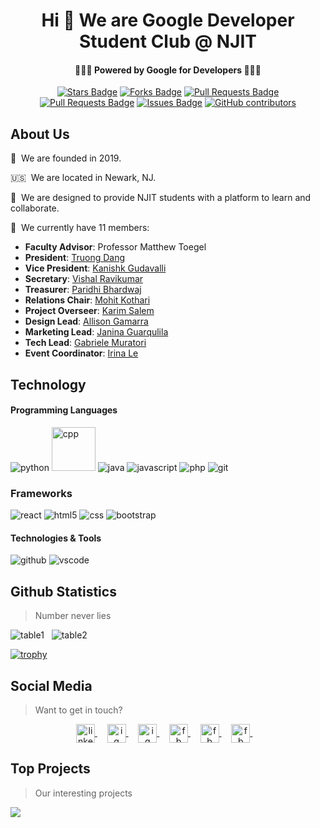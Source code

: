 <h1 align="center">Hi 👋 We are Google Developer Student Club @ NJIT</h1>
<h4 align="center">👨🏼‍💻 Powered by Google for Developers 👩🏼‍💻</h4>

<div align="center">
  <a href="https://github.com/gdsc-njit/wordle/stargazers"><img src="https://img.shields.io/github/stars/gdsc-njit/wordle?color=ea4335" alt="Stars Badge"/></a>
  <a href="https://github.com/gdsc-njit/gdsc-njit/network/members"><img src="https://img.shields.io/github/forks/gdsc-njit/gdsc-njit?color=ea4335" alt="Forks Badge"/></a>
  <a href="https://github.com/NJIT-WIS/project-2-is218-cbt/pulls"><img src="https://img.shields.io/github/issues-pr-closed-raw/NJIT-WIS/project-2-is218-cbt?color=34a853" alt="Pull Requests Badge"/></a>
  <a href="https://github.com/NJIT-WIS/project-2-is218-cbt/pulls"><img src="https://img.shields.io/github/issues-pr-raw/NJIT-WIS/project-2-is218-cbt?color=f9ab00" alt="Pull Requests Badge"/></a>
  <a href="https://github.com/gdsc-njit/wordle/issues"><img src="https://img.shields.io/github/issues/gdsc-njit/wordle?color=4285f4" alt="Issues Badge"/></a>
  <a href="https://github.com/gdsc-njit/gdsc-njit/graphs/contributors"><img alt="GitHub contributors" src="https://img.shields.io/github/contributors/gdsc-njit/gdsc-njit?color=4285f4"></a>
</div>


## About Us

🏣&nbsp;&nbsp;We are founded in 2019.

🇺🇸&nbsp;&nbsp;We are located in Newark, NJ.

🤝&nbsp;&nbsp;We are designed to provide NJIT students with a platform to learn and collaborate.

👀&nbsp;&nbsp;We currently have 11 members:

- **Faculty Advisor**: Professor Matthew Toegel
- **President**: [Truong Dang](https://www.linkedin.com/in/2dt/)
- **Vice President**: [Kanishk Gudavalli](https://www.linkedin.com/in/kanishk-gudavalli-68a65a216/)
- **Secretary**: [Vishal Ravikumar](https://www.linkedin.com/in/vishalravikumar2002/)
- **Treasurer**: [Paridhi Bhardwaj](https://www.linkedin.com/in/paridhi-bhardwaj-a34608273/)
- **Relations Chair**: [Mohit Kothari](https://www.linkedin.com/in/mohitkothari0088/)
- **Project Overseer**: [Karim Salem](https://www.linkedin.com/in/karim-salem300/)
- **Design Lead**: [Allison Gamarra](https://www.linkedin.com/in/allison-gamarra/)
- **Marketing Lead**: [Janina Guarqulila](https://www.linkedin.com/in/janinaguarquila/)
- **Tech Lead**: [Gabriele Muratori](https://www.linkedin.com/in/gabriele-muratori-64738525a/)
- **Event Coordinator**: [Irina Le](https://www.linkedin.com/in/irinale11/)

## Technology

#### Programming Languages

<p align="left">
  <img src="https://www.vectorlogo.zone/logos/python/python-horizontal.svg" alt="python"/>
  <img src="https://cdn.jsdelivr.net/gh/devicons/devicon/icons/cplusplus/cplusplus-original.svg" alt="cpp" width="70" height="70"/>
  <img src="https://www.vectorlogo.zone/logos/java/java-horizontal.svg" alt="java"/>
  <img src="https://www.vectorlogo.zone/logos/javascript/javascript-horizontal.svg" alt="javascript"/>
  <img src="https://www.vectorlogo.zone/logos/php/php-horizontal.svg" alt="php"/>
  <img src="https://www.vectorlogo.zone/logos/git-scm/git-scm-ar21.svg" alt="git"/>
</p>

### Frameworks

<p align="left">
  <img src="https://www.vectorlogo.zone/logos/reactjs/reactjs-ar21.svg" alt="react"/>
  <img src="https://www.vectorlogo.zone/logos/w3_html5/w3_html5-ar21.svg" alt="html5"/>
  <img src="https://www.vectorlogo.zone/logos/w3_css/w3_css-ar21.svg" alt="css"/>
  <img src="https://www.vectorlogo.zone/logos/getbootstrap/getbootstrap-ar21.svg" alt="bootstrap"/>
</p>

#### Technologies & Tools

<p align="left">
  <img src="https://www.vectorlogo.zone/logos/github/github-ar21.svg" alt="github"/>
  <img src="https://www.vectorlogo.zone/logos/visualstudio_code/visualstudio_code-ar21.svg" alt="vscode"/>
</p>


## Github Statistics

> Number never lies

<p>
  <img src="https://github-readme-stats.vercel.app/api/top-langs/?username=gdsc-njit&layout=compact&hide=php,smarty&bg_color=30,e96443,904e95&title_color=fff&text_color=fff" alt="table1"/>
  &nbsp;
  <img src="https://github-readme-stats.vercel.app/api?username=gdsc-njit&show_icons=true&count_private=true&show_icons=true&hide=php&bg_color=30,e96443,904e95&title_color=ff0&text_color=fff" alt="table2"/>
</p>

[![trophy](https://github-profile-trophy.vercel.app/?username=gdsc-njit)](https://github-profile-trophy.vercel.app/?username=gdsc-njit)


## Social Media

> Want to get in touch?

<p align="center">
  <a href="https://www.linkedin.com/company/gdscnjit/" target="blank">
    <img align="center" src="https://cdn.jsdelivr.net/npm/simple-icons@3.0.1/icons/linkedin.svg" alt="linkedin" height="30" width="30" />
  </a>&nbsp;&nbsp;&nbsp;
  <a href="https://www.instagram.com/gdsc_njit/" target="blank">
    <img align="center" src="https://cdn.jsdelivr.net/npm/simple-icons@3.0.1/icons/instagram.svg" alt="ig" height="30" width="30" />
  </a>&nbsp;&nbsp;&nbsp;
  <a href="https://discord.gg/EueUAdt95h" target="blank">
    <img align="center" src="https://cdn.jsdelivr.net/npm/simple-icons@3.0.1/icons/discord.svg" alt="ig" height="30" width="30" />
  </a>&nbsp;&nbsp;&nbsp;
  <a href="https://njit.campuslabs.com/engage/organization/dsc-njit" target="blank">
    <img align="center" src="https://i.imgur.com/belKdjL.png" alt="fb" height="30" />
  </a>&nbsp;&nbsp;&nbsp;
  <a href="https://gdsc.community.dev/new-jersey-institute-of-technology/" target="blank">
    <img align="center" src="https://cdn.jsdelivr.net/npm/simple-icons@3.0.1/icons/google.svg" alt="fb" height="30" width="30" />
  </a>&nbsp;&nbsp;&nbsp;
  <a href="https://www.facebook.com/dscnjit" target="blank">
    <img align="center" src="https://cdn.jsdelivr.net/npm/simple-icons@3.0.1/icons/facebook.svg" alt="fb" height="30" width="30" />
  </a>&nbsp;&nbsp;&nbsp;
</p>

## Top Projects

> Our interesting projects

<a href="https://github.com/gdsc-njit/wordle">
  <img align="center" src="https://github-readme-stats.vercel.app/api/pin/?username=gdsc-njit&repo=wordle" />
</a>
